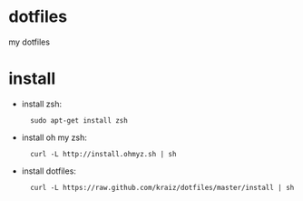 dotfiles
========

my dotfiles

install
=======
* install zsh:

        sudo apt-get install zsh
    
* install oh my zsh:

        curl -L http://install.ohmyz.sh | sh

* install dotfiles:

        curl -L https://raw.github.com/kraiz/dotfiles/master/install | sh
